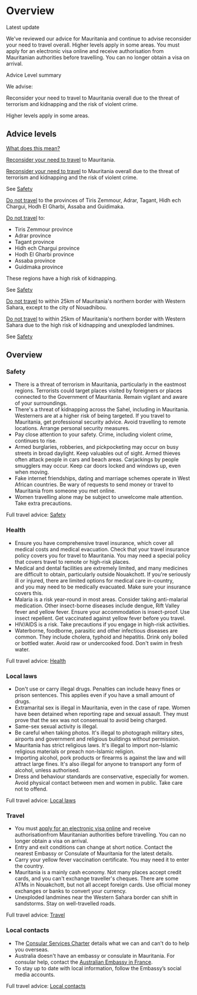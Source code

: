 # Overview

Latest update

We've reviewed our advice for Mauritania and continue to advise reconsider your need to travel overall. Higher levels apply in some areas. You must apply for an electronic visa online and receive authorisation from Mauritanian authorities before travelling. You can no longer obtain a visa on arrival.

Advice Level summary

We advise:

Reconsider your need to travel to Mauritania overall due to the threat of terrorism and kidnapping and the risk of violent crime.

Higher levels apply in some areas.

## Advice levels

[What does this mean?](/before-you-go/travel-advice-explained/)

[Reconsider your need to travel](https://www.smartraveller.gov.au/consular-services/travel-advice-explained#level3) to Mauritania.

[Reconsider your need to travel](https://www.smartraveller.gov.au/consular-services/travel-advice-explained#level3) to Mauritania overall due to the threat of terrorism and kidnapping and the risk of violent crime.

See [Safety](#safety)

[Do not travel](https://www.smartraveller.gov.au/consular-services/travel-advice-explained#level4) to the provinces of Tiris Zemmour, Adrar, Tagant, Hidh ech Chargui, Hodh El Gharbi, Assaba and Guidimaka.

[Do not travel](https://smartraveller.gov.au/consular-services/travel-advice-explained#level4) to:

* Tiris Zemmour province
* Adrar province
* Tagant province
* Hidh ech Chargui province
* Hodh El Gharbi province
* Assaba province
* Guidimaka province

These regions have a high risk of kidnapping.

See [Safety](#safety)

[Do not travel](https://www.smartraveller.gov.au/consular-services/travel-advice-explained#level4) to within 25km of Mauritania's northern border with Western Sahara, except to the city of Nouadhibou.

[Do not travel](https://smartraveller.gov.au/consular-services/travel-advice-explained#level4) to within 25km of Mauritania's northern border with Western Sahara due to the high risk of kidnapping and unexploded landmines.

See [Safety](#safety)

## Overview

### Safety

* There is a threat of terrorism in Mauritania, particularly in the eastmost regions. Terrorists could target places visited by foreigners or places connected to the Government of Mauritania. Remain vigilant and aware of your surroundings.
* There's a threat of kidnapping across the Sahel, including in Mauritania. Westerners are at a higher risk of being targeted. If you travel to Mauritania, get professional security advice. Avoid travelling to remote locations. Arrange personal security measures.
* Pay close attention to your safety. Crime, including violent crime, continues to rise.
* Armed burglaries, robberies, and pickpocketing may occur on busy streets in broad daylight. Keep valuables out of sight. Armed thieves often attack people in cars and beach areas. Carjackings by people smugglers may occur. Keep car doors locked and windows up, even when moving.
* Fake internet friendships, dating and marriage schemes operate in West African countries. Be wary of requests to send money or travel to Mauritania from someone you met online.
* Women travelling alone may be subject to unwelcome male attention. Take extra precautions.

Full travel advice: [Safety](#safety)

### Health

* Ensure you have comprehensive travel insurance, which cover all medical costs and medical evacuation. Check that your travel insurance policy covers you for travel to Mauritania. You may need a special policy that covers travel to remote or high-risk places.
* Medical and dental facilities are extremely limited, and many medicines are difficult to obtain, particularly outside Nouakchott. If you're seriously ill or injured, there are limited options for medical care in-country, and you may need to be medically evacuated. Make sure your insurance covers this.
* Malaria is a risk year-round in most areas. Consider taking anti-malarial medication. Other insect-borne diseases include dengue, Rift Valley fever and yellow fever. Ensure your accommodation is insect-proof. Use insect repellent. Get vaccinated against yellow fever before you travel.
* HIV/AIDS is a risk. Take precautions if you engage in high-risk activities.
* Waterborne, foodborne, parasitic and other infectious diseases are common. They include cholera, typhoid and hepatitis. Drink only boiled or bottled water. Avoid raw or undercooked food. Don't swim in fresh water.

Full travel advice: [Health](#health)

### Local laws

* Don't use or carry illegal drugs. Penalties can include heavy fines or prison sentences. This applies even if you have a small amount of drugs.
* Extramarital sex is illegal in Mauritania, even in the case of rape. Women have been detained when reporting rape and sexual assault. They must prove that the sex was not consensual to avoid being charged.
* Same-sex sexual activity is illegal.
* Be careful when taking photos. It's illegal to photograph military sites, airports and government and religious buildings without permission.
* Mauritania has strict religious laws. It's illegal to import non-Islamic religious materials or preach non-Islamic religion.
* Importing alcohol, pork products or firearms is against the law and will attract large fines. It's also illegal for anyone to transport any form of alcohol, unless authorised.
* Dress and behaviour standards are conservative, especially for women. Avoid physical contact between men and women in public. Take care not to offend.

Full travel advice: [Local laws](#local-laws)

### Travel

* You must [apply for an electronic visa online](https://anrpts.gov.mr/en/visa/requestvisa) and receive authorisationfrom Mauritanian authorities before travelling. You can no longer obtain a visa on arrival.
* Entry and exit conditions can change at short notice. Contact the nearest Embassy or Consulate of Mauritania for the latest details.
* Carry your yellow fever vaccination certificate. You may need it to enter the country.
* Mauritania is a mainly cash economy. Not many places accept credit cards, and you can't exchange traveller's cheques. There are some ATMs in Nouakchott, but not all accept foreign cards. Use official money exchanges or banks to convert your currency.
* Unexploded landmines near the Western Sahara border can shift in sandstorms. Stay on well-travelled roads.

Full travel advice: [Travel](#travel)

### Local contacts

* The [Consular Services Charter](/consular-services/consular-services-charter "Consular Services Charter") details what we can and can't do to help you overseas.
* Australia doesn't have an embassy or consulate in Mauritania. For consular help, contact the [Australian Embassy in France](https://france.embassy.gov.au/pari/home.html).
* To stay up to date with local information, follow the Embassy’s social media accounts.

Full travel advice: [Local contacts](#local-contacts)